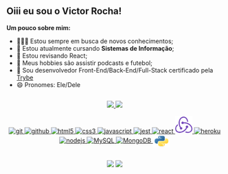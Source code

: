 ## Oiii eu sou o Victor Rocha!

**Um pouco sobre mim:**
- 👨🏽‍💻 Estou sempre em busca de novos conhecimentos;
- 🌱 Estou atualmente cursando **Sistemas de Informação**;
- 🔭 Estou revisando React;
- 🤔 Meus hobbies são assistir podcasts e futebol;
- 💼 Sou desenvolvedor Front-End/Back-End/Full-Stack certificado pela <a href="https://www.betrybe.com/" target="_blank">Trybe</a>
- 😄 Pronomes: Ele/Dele
##

<div align="center">
  <a href="https://github.com/v-icto-r">
  <img height="180em" src="https://github-readme-stats.vercel.app/api?username=v-icto-r&show_icons=true&theme=dracula&include_all_commits=true&count_private=true"/>
  <img height="180em" src="https://github-readme-stats.vercel.app/api/top-langs/?username=v-icto-r&layout=compact&langs_count=7&theme=dracula"/>
</div>
<div style="display: inline_block"><br>
    <div align="center">
      <img src="https://www.vectorlogo.zone/logos/git-scm/git-scm-icon.svg" title="git" alt="git" height="40"/>
      <img src="https://ik.imagekit.io/joaonasc/GitHub/assets/tech-logos/github_CEhhSRJdrr.png" title="github" alt="github" height="40"/>
      <img src="https://ik.imagekit.io/joaonasc/GitHub/assets/tech-logos/html5_uTMKXvufNb.png" title="html5" alt="html5" height="40"/>
      <img src="https://ik.imagekit.io/joaonasc/GitHub/assets/tech-logos/css3_VgbzSiOrr7.png" title="css3" alt="css3" height="40"/>
      <img src="https://ik.imagekit.io/joaonasc/GitHub/assets/tech-logos/javascript_FxaldcpSw.png" title="javascript" alt="javascript" height="40"/>
      <img src="https://www.vectorlogo.zone/logos/jestjsio/jestjsio-icon.svg" title="jest" alt="jest" height="40"/>
      <img src="https://ik.imagekit.io/joaonasc/GitHub/assets/tech-logos/reactjs_j5WbdQuuJ.png" title="react" alt="react" height="40"/>
      <img src="https://raw.githubusercontent.com/devicons/devicon/master/icons/redux/redux-original.svg" title="redux" alt="redux" height="40"/>
      <img src="https://www.vectorlogo.zone/logos/heroku/heroku-icon.svg" title="heroku" alt="heroku" height="40"/> 
      <img src="https://ik.imagekit.io/joaonasc/GitHub/assets/tech-logos/nodejs_Y2TSm6B_DN.png" title="nodejs" alt="nodejs" height="40"/>
      <img src="https://cdn.icon-icons.com/icons2/2415/PNG/512/mysql_original_logo_icon_146416.png" title="MySQL" alt="MySQL" height="40"/>
      <img src="https://e7.pngegg.com/pngimages/768/167/png-clipart-mongodb-nosql-document-oriented-database-nosql-icon-leaf-grass-thumbnail.png" title="MongoDB" alt="MongoDB" height="40"/>
      <img align="center" alt="Rafa-Python" height="30" width="40" src="https://raw.githubusercontent.com/devicons/devicon/master/icons/python/python-original.svg">
    </div>
  </div>
  
  ##
 
<div align="center">  
  <a href = "victor130496@gmail.com"><img src="https://img.shields.io/badge/-Gmail-%23333?style=for-the-badge&logo=gmail&logoColor=white" target="_blank"></a>
  <a href="https://www.linkedin.com/in/victor-rocha-600a2720a" target="_blank"><img src="https://img.shields.io/badge/-LinkedIn-%230077B5?style=for-the-badge&logo=linkedin&logoColor=white" target="_blank"></a> 
  </div>
